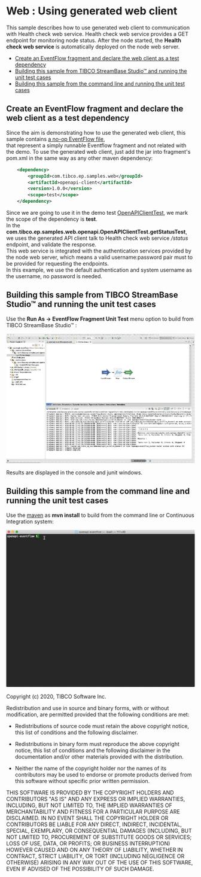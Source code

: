 # Web : Using generated web client

This sample describes how to use generated web client to communication with Health check web service.
Health check web service provides a GET endpoint for monitoring node status.  After the node started, 
the **Health check web service** is automatically deployed on the node web server.  

* [Create an EventFlow fragment and declare the web client as a test dependency](#declare-the-client-as-a-dependency)
* [Building this sample from TIBCO StreamBase Studio&trade; and running the unit test cases](#building-this-sample-from-tibco-streambase-studio-trade-and-running-the-unit-test-cases)
* [Building this sample from the command line and running the unit test cases](#building-this-sample-from-the-command-line-and-running-the-unit-test-cases)

<a name="declare-the-client-as-a-dependency"></a>

## Create an EventFlow fragment and declare the web client as a test dependency
Since the aim is demonstrating how to use the generated web client, this sample contains [a no-op EventFlow file](../../../src/main/eventflow/com/tibco/ep/samples/web/openapi/eventflow/Demo.sbapp),  
that represent a simply runnable Eventflow fragment and not related with the demo.  To use the generated web client, just add the jar into fragment's pom.xml in the same 
way as any other maven dependency:

```xml
    <dependency>
        <groupId>com.tibco.ep.samples.web</groupId>
        <artifactId>openapi-client</artifactId>
        <version>1.0.0</version>
        <scope>test</scope>
    </dependency>
``` 
Since we are going to use it in the demo test [OpenAPIClientTest](../../../src/test/java/com/tibco/ep/samples/web/openapi/OpenAPIClientTest.java),  we mark the scope of the dependency is **test**.  
In the **com.tibco.ep.samples.web.openapi.OpenAPIClientTest.getStatusTest**, we uses the generated API client talk to Health check web service */status* endpoint, and validate the response.  
This web service is integrated with the authentication services provided by the node web server, which means a valid username:password pair must to be provided for requesting the endpoints.  
In this example, we use the default authentication and system username as the username, no password is needed.


<a name="building-this-sample-from-tibco-streambase-studio-trade-and-running-the-unit-test-cases"></a>

## Building this sample from TIBCO StreamBase Studio&trade; and running the unit test cases

Use the **Run As -> EventFlow Fragment Unit Test** menu option to build from TIBCO StreamBase Studio&trade; :

![RunTestFromStudio](images/studio.gif)

Results are displayed in the console and junit windows.

<a name="building-this-sample-from-the-command-line-and-running-the-unit-test-cases"></a>


## Building this sample from the command line and running the unit test cases

Use the [maven](https://maven.apache.org) as **mvn install** to build from the command line or Continuous Integration system:

![Maven](images/maven.gif)


Copyright (c) 2020, TIBCO Software Inc.

Redistribution and use in source and binary forms, with or without
modification, are permitted provided that the following conditions are met:

* Redistributions of source code must retain the above copyright notice, this
  list of conditions and the following disclaimer.

* Redistributions in binary form must reproduce the above copyright notice,
  this list of conditions and the following disclaimer in the documentation
  and/or other materials provided with the distribution.

* Neither the name of the copyright holder nor the names of its
  contributors may be used to endorse or promote products derived from
  this software without specific prior written permission.

THIS SOFTWARE IS PROVIDED BY THE COPYRIGHT HOLDERS AND CONTRIBUTORS "AS IS"
AND ANY EXPRESS OR IMPLIED WARRANTIES, INCLUDING, BUT NOT LIMITED TO, THE
IMPLIED WARRANTIES OF MERCHANTABILITY AND FITNESS FOR A PARTICULAR PURPOSE ARE
DISCLAIMED. IN NO EVENT SHALL THE COPYRIGHT HOLDER OR CONTRIBUTORS BE LIABLE
FOR ANY DIRECT, INDIRECT, INCIDENTAL, SPECIAL, EXEMPLARY, OR CONSEQUENTIAL
DAMAGES (INCLUDING, BUT NOT LIMITED TO, PROCUREMENT OF SUBSTITUTE GOODS OR
SERVICES; LOSS OF USE, DATA, OR PROFITS; OR BUSINESS INTERRUPTION) HOWEVER
CAUSED AND ON ANY THEORY OF LIABILITY, WHETHER IN CONTRACT, STRICT LIABILITY,
OR TORT (INCLUDING NEGLIGENCE OR OTHERWISE) ARISING IN ANY WAY OUT OF THE USE
OF THIS SOFTWARE, EVEN IF ADVISED OF THE POSSIBILITY OF SUCH DAMAGE.
